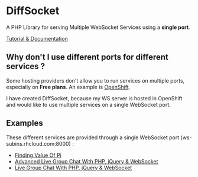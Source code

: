 # DiffSocket

A PHP Library for serving Multiple WebSocket Services using a **single port**.

[Tutorial & Documentation](http://subinsb.com/francium-diffsocket)

## Why don't I use different ports for different services ?

Some hosting providers don't allow you to run services on multiple ports, especially on **Free plans**. An example is [OpenShift](http://openshift.redhat.com).

I have created DiffSocket, because my WS server is hosted in OpenShift and would like to use multiple services on a single WebSocket port.

## Examples

These different services are provided through a single WebSocket port (ws-subins.rhcloud.com:8000) :

* [Finding Value Of Pi](http://demos.subinsb.com/pi/)
* [Advanced Live Group Chat With PHP, jQuery & WebSocket](http://demos.subinsb.com/php/advanced-chat-websocket/)
* [Live Group Chat With PHP, jQuery & WebSocket](http://demos.subinsb.com/php/websocketChat)

